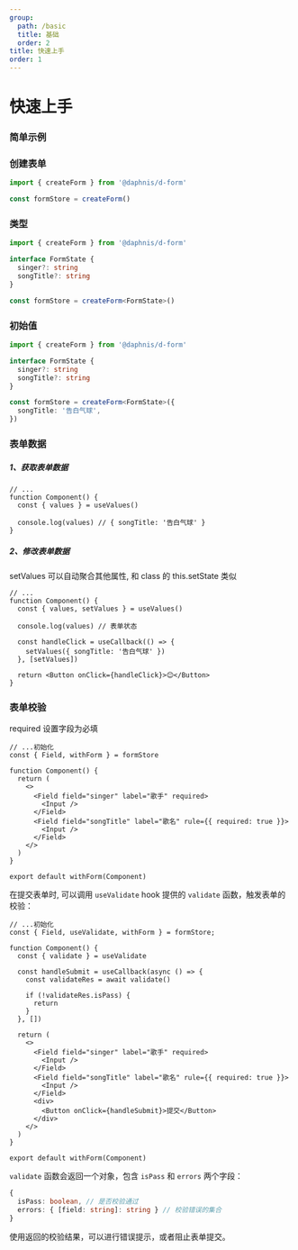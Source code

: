 ```yaml
---
group:
  path: /basic
  title: 基础
  order: 2
title: 快速上手
order: 1
---
```



# 快速上手

### 简单示例

<code src="./demo/start/Basic.tsx"></code>

### 创建表单

```ts | pure
import { createForm } from '@daphnis/d-form'

const formStore = createForm()
```

### 类型

```ts | pure
import { createForm } from '@daphnis/d-form'

interface FormState {
  singer?: string
  songTitle?: string
}

const formStore = createForm<FormState>()
```

### 初始值

```ts | pure
import { createForm } from '@daphnis/d-form'

interface FormState {
  singer?: string
  songTitle?: string
}

const formStore = createForm<FormState>({
  songTitle: '告白气球',
})
```

### 表单数据

##### 1、获取表单数据
```tsx | pure
// ...
function Component() {
  const { values } = useValues()

  console.log(values) // { songTitle: '告白气球' }
}
```

##### 2、修改表单数据
setValues 可以自动聚合其他属性, 和 class 的 this.setState 类似

```tsx | pure
// ...
function Component() {
  const { values, setValues } = useValues()

  console.log(values) // 表单状态

  const handleClick = useCallback(() => {
    setValues({ songTitle: '告白气球' })
  }, [setValues])

  return <Button onClick={handleClick}>😊</Button>
}
```

### 表单校验
required 设置字段为必填

```tsx | pure
// ...初始化
const { Field, withForm } = formStore

function Component() {
  return (
    <>
      <Field field="singer" label="歌手" required>
        <Input />
      </Field>
      <Field field="songTitle" label="歌名" rule={{ required: true }}>
        <Input />
      </Field>
    </>
  )
}

export default withForm(Component)
```

在提交表单时, 可以调用 `useValidate` hook 提供的 `validate` 函数，触发表单的校验：

```tsx | pure
// ...初始化
const { Field, useValidate, withForm } = formStore;

function Component() {
  const { validate } = useValidate

  const handleSubmit = useCallback(async () => {
    const validateRes = await validate()

    if (!validateRes.isPass) {
      return
    }
  }, [])

  return (
    <>
      <Field field="singer" label="歌手" required>
        <Input />
      </Field>
      <Field field="songTitle" label="歌名" rule={{ required: true }}>
        <Input />
      </Field>
      <div>
        <Button onClick={handleSubmit}>提交</Button>
      </div>
    </>
  )
}

export default withForm(Component)
```

`validate` 函数会返回一个对象，包含 `isPass` 和 `errors` 两个字段：

```ts | pure
{
  isPass: boolean, // 是否校验通过
  errors: { [field: string]: string } // 校验错误的集合
}
```

使用返回的校验结果，可以进行错误提示，或者阻止表单提交。
